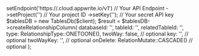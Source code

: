 <?php

use Appwrite\Client;
use Appwrite\Services\TablesDb;
use Appwrite\Enums\RelationshipType;

$client = (new Client())
    ->setEndpoint('https://<REGION>.cloud.appwrite.io/v1') // Your API Endpoint
    ->setProject('<YOUR_PROJECT_ID>') // Your project ID
    ->setKey('<YOUR_API_KEY>'); // Your secret API key

$tablesDB = new TablesDb($client);

$result = $tablesDB->createRelationshipColumn(
    databaseId: '<DATABASE_ID>',
    tableId: '<TABLE_ID>',
    relatedTableId: '<RELATED_TABLE_ID>',
    type: RelationshipType::ONETOONE(),
    twoWay: false, // optional
    key: '', // optional
    twoWayKey: '', // optional
    onDelete: RelationMutate::CASCADE() // optional
);